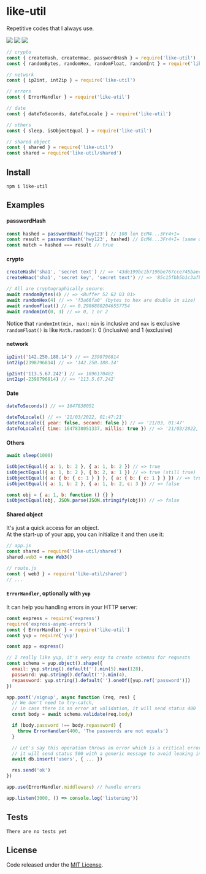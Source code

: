 # like-util

Repetitive codes that I always use.

![](https://img.shields.io/npm/v/like-util.svg) ![](https://img.shields.io/npm/dt/like-util.svg) ![](https://img.shields.io/github/license/LuKks/like-util.svg)

```javascript
// crypto
const { createHash, createHmac, passwordHash } = require('like-util')
const { randomBytes, randomHex, randomFloat, randomInt } = require('like-util')

// network
const { ip2int, int2ip } = require('like-util')

// errors
const { ErrorHandler } = require('like-util')

// date
const { dateToSeconds, dateToLocale } = require('like-util')

// others
const { sleep, isObjectEqual } = require('like-util')

// shared object
const { shared } = require('like-util')
const shared = require('like-util/shared')
```

## Install
```
npm i like-util
```

## Examples
#### passwordHash
```javascript
const hashed = passwordHash('hwy123') // 108 len EcM4...3Fr4+I=
const result = passwordHash('hwy123', hashed) // EcM4...3Fr4+I= (same output)
const match = hashed === result // true
```

#### crypto
```javascript
createHash('sha1', 'secret text') // => '43de199bc1b7196be767cce745baece4dc95fbf2'
createHmac('sha1', 'secret key', 'secret text') // => '85c15fbb5b1c3afbd645f99977a260c4984086f8'

// All are cryptographically secure:
await randomBytes(4) // => <Buffer 52 62 03 01>
await randomHex(4) // => 'f3a66fa0' (bytes to hex are double in size)
await randomFloat() // => 0.29868882046557754
await randomInt(0, 3) // => 0, 1 or 2
```

Notice that `randomInt(min, max)`: `min` is inclusive and `max` is exclusive\
`randomFloat()` is like `Math.random()`: 0 (inclusive) and 1 (exclusive)

#### network
```javascript
ip2int('142.250.188.14') // => 2398796814
int2ip(2398796814) // => '142.250.188.14'

ip2int('113.5.67.242') // => 1896170482
int2ip(-2398796814) // => '113.5.67.242'
```

#### Date
```javascript
dateToSeconds() // => 1647838051

dateToLocale() // => '21/03/2022, 01:47:21'
dateToLocale({ year: false, second: false }) // => '21/03, 01:47'
dateToLocale({ time: 1647838051337, millis: true }) // => '21/03/2022, 01:47:31.337'
```

#### Others
```javascript
await sleep(1000)

isObjectEqual({ a: 1, b: 2 }, { a: 1, b: 2 }) // => true
isObjectEqual({ a: 1, b: 2 }, { b: 2, a: 1 }) // => true (still true)
isObjectEqual({ a: { b: { c: 1 } } }, { a: { b: { c: 1 } } }) // => true
isObjectEqual({ a: 1, b: 2 }, { a: 1, b: 2, c: 3 }) // => false

const obj = { a: 1, b: function () {} }
isObjectEqual(obj, JSON.parse(JSON.stringify(obj))) // => false
```

#### Shared object
It's just a quick access for an object.\
At the start-up of your app, you can initialize it and then use it:
```javascript
// app.js
const shared = require('like-util/shared')
shared.web3 = new Web3()

// route.js
const { web3 } = require('like-util/shared')
// ...
```

#### `ErrorHandler`, optionally with `yup`
It can help you handling errors in your HTTP server:
```javascript
const express = require('express')
require('express-async-errors')
const { ErrorHandler } = require('like-util')
const yup = require('yup')

const app = express()

// I really like yup, it's very easy to create schemas for requests
const schema = yup.object().shape({
  email: yup.string().default('').min(5).max(128),
  password: yup.string().default('').min(4),
  repassword: yup.string().default('').oneOf([yup.ref('password')])
})

app.post('/signup', async function (req, res) {
  // We don't need to try-catch,
  // in case there is an error at validation, it will send status 400
  const body = await schema.validate(req.body)

  if (body.password !== body.repassword) {
    throw ErrorHandler(400, 'The passwords are not equals')
  }

  // Let's say this operation throws an error which is a critical error,
  // it will send status 500 with a generic message to avoid leaking internal errors
  await db.insert('users', { ... })

  res.send('ok')
})

app.use(ErrorHandler.middleware) // handle errors

app.listen(3000, () => console.log('listening'))
```

## Tests
```
There are no tests yet
```

## License
Code released under the [MIT License](https://github.com/LuKks/like-util/blob/master/LICENSE).
